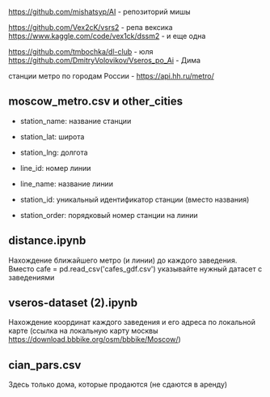 https://github.com/mishatsyp/AI - репозиторий мишы

https://github.com/Vex2cK/vsrs2 - репа вексика
https://www.kaggle.com/code/vex1ck/dssm2 - и еще одна

https://github.com/tmbochka/dl-club -  юля
https://github.com/DmitryVolovikov/Vseros_po_Ai - Дима

станции метро по городам России - https://api.hh.ru/metro/

## moscow_metro.csv и other_cities

- station_name: название станции

- station_lat: широта

- station_lng: долгота

- line_id: номер линии

- line_name: название линии

- station_id: уникальный идентификатор станции (вместо названия)

- station_order: порядковый номер станции на линии

## distance.ipynb

Нахождение ближайшего метро (и линии) до каждого заведения. Вместо cafe = pd.read_csv('cafes_gdf.csv') указывайте нужный датасет с заведениями

## vseros-dataset (2).ipynb

Нахождение координат каждого заведения и его адреса по локальной карте (ссылка на локальную карту москвы https://download.bbbike.org/osm/bbbike/Moscow/)

## cian_pars.csv

Здесь только дома, которые продаются (не сдаются в аренду)
